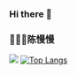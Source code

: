 ### Hi there 👋

<!--
**1738352551/1738352551** is a ✨ _special_ ✨ repository because its `README.md` (this file) appears on your GitHub profile.

Here are some ideas to get you started:

- 🔭 I’m currently working on ...
- 🌱 I’m currently learning ...
- 👯 I’m looking to collaborate on ...
- 🤔 I’m looking for help with ...
- 💬 Ask me about ...
- 📫 How to reach me: ...
- 😄 Pronouns: ...
- ⚡ Fun fact: ...
-->

### 🧑🏻‍💻陈慢慢

![](https://github-readme-stats-git-masterrstaa-rickstaa.vercel.app/api?username=1738352551)
[![Top Langs](https://github-readme-stats.vercel.app/api/top-langs/?username=1738352551&theme=buefy&layout=compact&langs_count=6)](https://github.com/anuraghazra/github-readme-stats)

